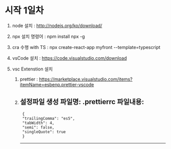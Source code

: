 # 시작 1일차 
1. node 설치 : http://nodejs.org/ko/download/

2. npx 설치 명령어 : npm install npx -g 

3. cra 수행 with TS : npx create-react-app myfront --template=typescript

4. vsCode 설치 : https://code.visualstudio.com/download

5. vsc Extenstion 설치 
    1. prettier : https://marketplace.visualstudio.com/items?itemName=esbenp.prettier-vscode
    2. 설정파일 생성
    파일명: .prettierrc
    파일내용: 
        ---
            {
            "trailingComma": "es5",
            "tabWidth": 4,
            "semi": false,
            "singleQuote": true
            }
        ---
